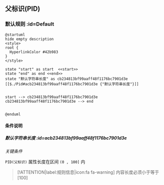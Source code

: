 ## 父标识(PID) <!-- {docsify-ignore-all} -->

   

### 默认规则 :id=Default

```plantuml
@startuml
hide empty description
<style>
root {
  HyperlinkColor #42b983
}
</style>

state "start" as start  <<start>>
state "end" as end <<end>>
state "默认字符串长度" as cb234813bf99aaff48f1176bc7901d3e [[$./Pid#acb234813bf99aaff48f1176bc7901d3e {"默认字符串长度"}]]


start --> cb234813bf99aaff48f1176bc7901d3e 
cb234813bf99aaff48f1176bc7901d3e --> end 


@enduml
```

#### 条件说明

##### 默认字符串长度 :id=acb234813bf99aaff48f1176bc7901d3e


*关键条件*


`PID(父标识)` 属性长度在区间 `(0 , 100]` 内

> [!ATTENTION|label:规则信息|icon:fa fa-warning]
> 内容长度必须小于等于[100]







